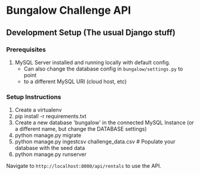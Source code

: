 # Bungalow Challenge API

## Development Setup (The usual Django stuff)

### Prerequisites

1. MySQL Server installed and running locally with default config.
    - Can also change the database config in `bungalow/settings.py` to point
    - to a different MySQL URI (cloud host, etc)

### Setup Instructions

1. Create a virtualenv
2. pip install -r requirements.txt
3. Create a new database 'bungalow' in the connected MySQL Instance (or a
   different name, but change the DATABASE settings)
4. python manage.py migrate
5. python manage.py ingestcsv challenge_data.csv # Populate your database with
   the seed data
6. python manage.py runserver

Navigate to `http://localhost:8000/api/rentals` to use the API.
